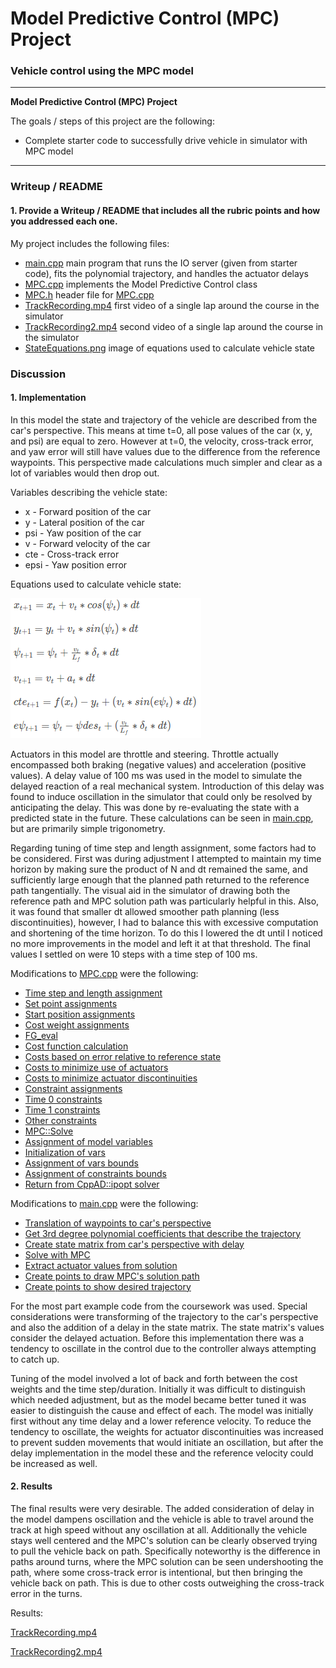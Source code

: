 # **Model Predictive Control (MPC) Project**

### Vehicle control using the MPC model

---

**Model Predictive Control (MPC) Project**

The goals / steps of this project are the following:

* Complete starter code to successfully drive vehicle in simulator with MPC model

[//]: # (Image References)
[image1]: ./StateEquations.png "State Equations"

---

### Writeup / README

#### 1. Provide a Writeup / README that includes all the rubric points and how you addressed each one.

My project includes the following files:
* [main.cpp](../src/main.cpp) main program that runs the IO server (given from starter code), fits the polynomial trajectory, and handles the actuator delays
* [MPC.cpp](../src/MPC.cpp) implements the Model Predictive Control class
* [MPC.h](../src/MPC.h) header file for [MPC.cpp](../src/MPC.cpp)
* [TrackRecording.mp4](./TrackRecording.mp4) first video of a single lap around the course in the simulator
* [TrackRecording2.mp4](./TrackRecording2.mp4) second video of a single lap around the course in the simulator
* [StateEquations.png](./StateEquations.png) image of equations used to calculate vehicle state

### Discussion

#### 1. Implementation

In this model the state and trajectory of the vehicle are described from the car's perspective.  This means at time t=0, all pose values of the car (x, y, and psi) are equal to zero.  However at t=0, the velocity, cross-track error, and yaw error will still have values due to the difference from the reference waypoints.  This perspective made calculations much simpler and clear as a lot of variables would then drop out.

Variables describing the vehicle state:

* x - Forward position of the car
* y - Lateral position of the car
* psi - Yaw position of the car
* v - Forward velocity of the car
* cte - Cross-track error
* epsi - Yaw position error

Equations used to calculate vehicle state:

![State Equations][image1]

Actuators in this model are throttle and steering.  Throttle actually encompassed both braking (negative values) and acceleration (positive values).  A delay value of 100 ms was used in the model to simulate the delayed reaction of a real mechanical system.  Introduction of this delay was found to induce oscillation in the simulator that could only be resolved by anticipating the delay.  This was done by re-evaluating the state with a predicted state in the future.  These calculations can be seen in [main.cpp](../src/main.cpp#L117), but are primarily simple trigonometry.

Regarding tuning of time step and length assignment, some factors had to be considered.  First was during adjustment I attempted to maintain my time horizon by making sure the product of N and dt remained the same, and sufficiently large enough that the planned path returned to the reference path tangentially.  The visual aid in the simulator of drawing both the reference path and MPC solution path was particularly helpful in this.  Also, it was found that smaller dt allowed smoother path planning (less discontinuities), however, I had to balance this with excessive computation and shortening of the time horizon.  To do this I lowered the dt until I noticed no more improvements in the model and left it at that threshold.  The final values I settled on were 10 steps with a time step of 100 ms.

Modifications to [MPC.cpp](../src/MPC.cpp) were the following:

* [Time step and length assignment](../src/MPC.cpp#L12)
* [Set point assignments](../src/MPC.cpp#L16)
* [Start position assignments](../src/MPC.cpp#L19)
* [Cost weight assignments](../src/MPC.cpp#L29)
* [FG_eval](../src/MPC.cpp#L38)
 * [Cost function calculation](../src/MPC.cpp#L46)
  * [Costs based on error relative to reference state](../src/MPC.cpp#L46)
  * [Costs to minimize use of actuators](../src/MPC.cpp#L56)
  * [Costs to minimize actuator discontinuities](../src/MPC.cpp#L62)
 * [Constraint assignments](../src/MPC.cpp#L68)
  * [Time 0 constraints](../src/MPC.cpp#L76)
  * [Time 1 constraints](../src/MPC.cpp#L91)
  * [Other constraints](../src/MPC.cpp#L99)
* [MPC::Solve](../src/MPC.cpp#L117)
 * [Assignment of model variables](../src/MPC.cpp#L122)
 * [Initialization of vars](../src/MPC.cpp#L127)
 * [Assignment of vars bounds](../src/MPC.cpp#L142)
 * [Assignment of constraints bounds](../src/MPC.cpp#L164)
 * [Return from CppAD::ipopt solver](../src/MPC.cpp#L239)

Modifications to [main.cpp](../src/main.cpp) were the following:

* [Translation of waypoints to car's perspective](../src/main.cpp#L99)
* [Get 3rd degree polynomial coefficients that describe the trajectory](../src/main.cpp#L109)
* [Create state matrix from car's perspective with delay](../src/main.cpp#L112)
* [Solve with MPC](../src/main.cpp#L131)
* [Extract actuator values from solution](../src/main.cpp#L134)
* [Create points to draw MPC's solution path](../src/main.cpp#L148)
* [Create points to show desired trajectory](../src/main.cpp#L160)

For the most part example code from the coursework was used.  Special considerations were transforming of the trajectory to the car's perspective and also the addition of a delay in the state matrix.  The state matrix's values consider the delayed actuation.  Before this implementation there was a tendency to oscillate in the control due to the controller always attempting to catch up.

Tuning of the model involved a lot of back and forth between the cost weights and the time step/duration.  Initially it was difficult to distinguish which needed adjustment, but as the model became better tuned it was easier to distinguish the cause and effect of each.  The model was initially first without any time delay and a lower reference velocity.  To reduce the tendency to oscillate, the weights for actuator discontinuities was increased to prevent sudden movements that would initiate an oscillation, but after the delay implementation in the model these and the reference velocity could be increased as well. 

#### 2. Results

The final results were very desirable. The added consideration of delay in the model dampens oscillation and the vehicle is able to travel around the track at high speed without any oscillation at all.  Additionally the vehicle stays well centered and the MPC's solution can be clearly observed trying to pull the vehicle back on path.  Specifically noteworthy is the difference in paths around turns, where the MPC solution can be seen undershooting the path, where some cross-track error is intentional, but then bringing the vehicle back on path.  This is due to other costs outweighing the cross-track error in the turns.

Results:

[TrackRecording.mp4](./TrackRecording.mp4)

[TrackRecording2.mp4](./TrackRecording2.mp4)

